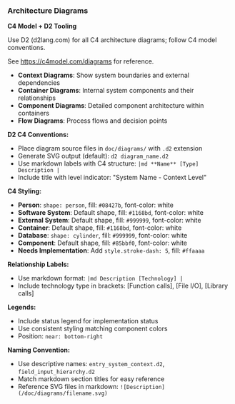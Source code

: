 
### Architecture Diagrams

**C4 Model + D2 Tooling**

Use D2 (d2lang.com) for all C4 architecture diagrams; follow C4 model conventions. 

See https://c4model.com/diagrams for reference.

- **Context Diagrams**: Show system boundaries and external dependencies
- **Container Diagrams**: Internal system components and their relationships  
- **Component Diagrams**: Detailed component architecture within containers
- **Flow Diagrams**: Process flows and decision points

**D2 C4 Conventions:**
- Place diagram source files in `doc/diagrams/` with `.d2` extension
- Generate SVG output (default): `d2 diagram_name.d2`
- Use markdown labels with C4 structure: `|md **Name** [Type] Description |`
- Include title with level indicator: "System Name - Context Level"

**C4 Styling:**
- **Person**: `shape: person`, fill: `#08427b`, font-color: white
- **Software System**: Default shape, fill: `#1168bd`, font-color: white  
- **External System**: Default shape, fill: `#999999`, font-color: white
- **Container**: Default shape, fill: `#1168bd`, font-color: white
- **Database**: `shape: cylinder`, fill: `#999999`, font-color: white
- **Component**: Default shape, fill: `#85bbf0`, font-color: white
- **Needs Implementation**: Add `style.stroke-dash: 5`, fill: `#ffaaaa`

**Relationship Labels:**
- Use markdown format: `|md Description [Technology] |`
- Include technology type in brackets: [Function calls], [File I/O], [Library calls]

**Legends:**
- Include status legend for implementation status  
- Use consistent styling matching component colors
- Position: `near: bottom-right`

**Naming Convention:**
- Use descriptive names: `entry_system_context.d2`, `field_input_hierarchy.d2`
- Match markdown section titles for easy reference
- Reference SVG files in markdown: `![Description](/doc/diagrams/filename.svg)`
